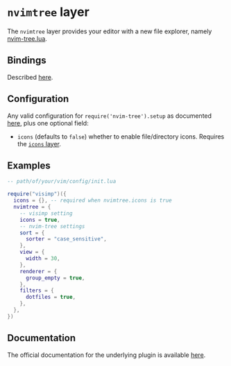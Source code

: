 # `nvimtree` layer

The `nvimtree` layer provides your editor with a new file explorer, namely
[nvim-tree.lua](https://github.com/nvim-tree/nvim-tree.lua).

## Bindings

Described
[here](https://github.com/nvim-tree/nvim-tree.lua/blob/master/doc/nvim-tree-lua.txt).

## Configuration

Any valid configuration for `require('nvim-tree').setup` as documented
[here](https://github.com/nvim-tree/nvim-tree.lua#setup), plus one optional
field:

- `icons` (defaults to `false`) whether to enable file/directory icons. Requires
  the [`icons` layer](ICONS.md).

## Examples

```lua
-- path/of/your/vim/config/init.lua

require("visimp")({
  icons = {}, -- required when nvimtree.icons is true
  nvimtree = {
    -- visimp setting
    icons = true,
    -- nvim-tree settings
    sort = {
      sorter = "case_sensitive",
    },
    view = {
      width = 30,
    },
    renderer = {
      group_empty = true,
    },
    filters = {
      dotfiles = true,
    },
  },
})
```

## Documentation

The official documentation for the underlying plugin is available
[here](https://github.com/nvim-tree/nvim-tree.lua/blob/master/doc/nvim-tree-lua.txt).
